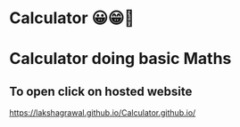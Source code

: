 # Calculator 😀😁🥰
  
# Calculator doing basic Maths
## To open click on hosted website
 https://lakshagrawal.github.io/Calculator.github.io/
